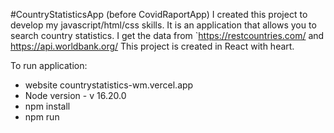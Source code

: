 

#CountryStatisticsApp (before CovidRaportApp)
I created this project to develop my javascript/html/css skills.
It is an application that allows you to search country statistics.
I get the data from `https://restcountries.com/ and https://api.worldbank.org/
This project is created in React with heart.

To run application:
- website countrystatistics-wm.vercel.app
- Node version - v 16.20.0
- npm install
- npm run
